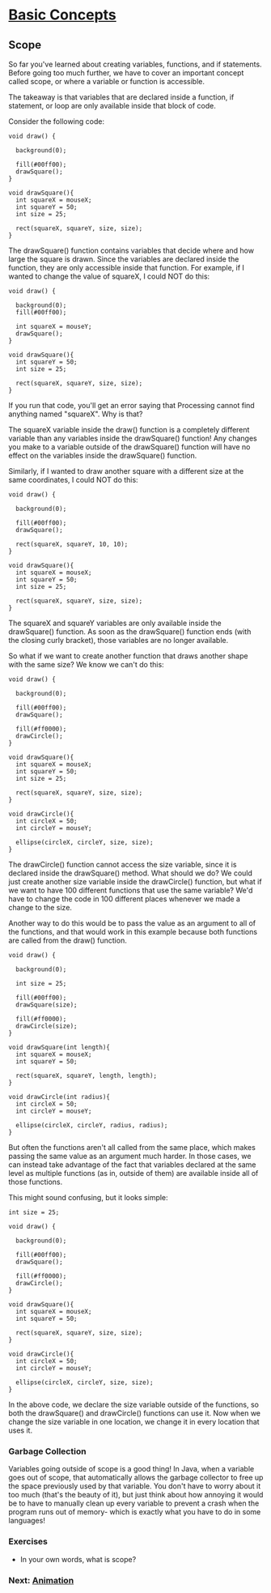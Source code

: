 #  [Basic Concepts](index.jsp)

## Scope

So far you've learned about creating variables, functions, and if statements.
Before going too much further, we have to cover an important concept called
scope, or where a variable or function is accessible.

The takeaway is that variables that are declared inside a function, if
statement, or loop are only available inside that block of code.

Consider the following code:

    
    
    void draw() {
    
      background(0);
      
      fill(#00ff00);
      drawSquare();
    }
    
    void drawSquare(){
      int squareX = mouseX;
      int squareY = 50;
      int size = 25;
      
      rect(squareX, squareY, size, size);
    }
    

The drawSquare() function contains variables that decide where and how large
the square is drawn. Since the variables are declared inside the function,
they are only accessible inside that function. For example, if I wanted to
change the value of squareX, I could NOT do this:

    
    
    void draw() {
    
      background(0);
      fill(#00ff00);
      
      int squareX = mouseY;
      drawSquare();
    }
    
    void drawSquare(){
      int squareY = 50;
      int size = 25;
      
      rect(squareX, squareY, size, size);
    }
    

If you run that code, you'll get an error saying that Processing cannot find
anything named "squareX". Why is that?

The squareX variable inside the draw() function is a completely different
variable than any variables inside the drawSquare() function! Any changes you
make to a variable outside of the drawSquare() function will have no effect on
the variables inside the drawSquare() function.

Similarly, if I wanted to draw another square with a different size at the
same coordinates, I could NOT do this:

    
    
    void draw() {
    
      background(0);
      
      fill(#00ff00);
      drawSquare();
      
      rect(squareX, squareY, 10, 10);
    }
    
    void drawSquare(){
      int squareX = mouseX;
      int squareY = 50;
      int size = 25;
      
      rect(squareX, squareY, size, size);
    }
    

The squareX and squareY variables are only available inside the drawSquare()
function. As soon as the drawSquare() function ends (with the closing curly
bracket), those variables are no longer available.

So what if we want to create another function that draws another shape with
the same size? We know we can't do this:

    
    
    void draw() {
    
      background(0);
      
      fill(#00ff00);
      drawSquare();
      
      fill(#ff0000);
      drawCircle();
    }
    
    void drawSquare(){
      int squareX = mouseX;
      int squareY = 50;
      int size = 25;
      
      rect(squareX, squareY, size, size);
    }
    
    void drawCircle(){
      int circleX = 50;
      int circleY = mouseY;
     
      ellipse(circleX, circleY, size, size);
    }
    

The drawCircle() function cannot access the size variable, since it is
declared inside the drawSquare() method. What should we do? We could just
create another size variable inside the drawCircle() function, but what if we
want to have 100 different functions that use the same variable? We'd have to
change the code in 100 different places whenever we made a change to the size.

Another way to do this would be to pass the value as an argument to all of the
functions, and that would work in this example because both functions are
called from the draw() function.

    
    
    
    
    
    void draw() {
    
      background(0);
      
      int size = 25;
      
      fill(#00ff00);
      drawSquare(size);
      
      fill(#ff0000);
      drawCircle(size);
    }
    
    void drawSquare(int length){
      int squareX = mouseX;
      int squareY = 50;
      
      rect(squareX, squareY, length, length);
    }
    
    void drawCircle(int radius){
      int circleX = 50;
      int circleY = mouseY;
     
      ellipse(circleX, circleY, radius, radius);
    }
    

But often the functions aren't all called from the same place, which makes
passing the same value as an argument much harder. In those cases, we can
instead take advantage of the fact that variables declared at the same level
as multiple functions (as in, outside of them) are available inside all of
those functions.

This might sound confusing, but it looks simple:

    
    
    
    int size = 25;
    
    void draw() {
    
      background(0);
      
      fill(#00ff00);
      drawSquare();
      
      fill(#ff0000);
      drawCircle();
    }
    
    void drawSquare(){
      int squareX = mouseX;
      int squareY = 50;
      
      rect(squareX, squareY, size, size);
    }
    
    void drawCircle(){
      int circleX = 50;
      int circleY = mouseY;
     
      ellipse(circleX, circleY, size, size);
    }
    

In the above code, we declare the size variable outside of the functions, so
both the drawSquare() and drawCircle() functions can use it. Now when we
change the size variable in one location, we change it in every location that
uses it.

### Garbage Collection

Variables going outside of scope is a good thing! In Java, when a variable
goes out of scope, that automatically allows the garbage collector to free up
the space previously used by that variable. You don't have to worry about it
too much (that's the beauty of it), but just think about how annoying it would
be to have to manually clean up every variable to prevent a crash when the
program runs out of memory- which is exactly what you have to do in some
languages!

### Exercises

  * In your own words, what is scope?

###  Next: [Animation](Animation.jsp)

